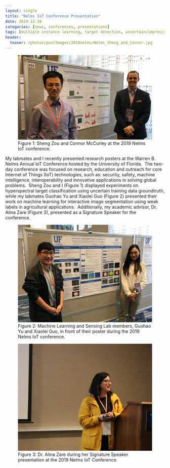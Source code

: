```yaml
---
layout: single
title: "Nelms IoT Conference Presentation"
date: 2019-12-28
categories: [news, conferences, presentations]
tags: [multiple instance learning, target detection, uncertain/imprecise labels]
header:
  teaser: /photos/postImages/2019nelms/Nelms_Sheng_and_Connor.jpg
---
```


<figure>
    <a href="/photos/postImages/2019nelms/Nelms_Sheng_and_Connor.jpg"><img src="/photos/postImages/2019nelms/Nelms_Sheng_and_Connor.jpg"></a>
    <figcaption>Figure 1: Sheng Zou and Connor McCurley at the 2019 Nelms IoT conference.</figcaption>
</figure>

My labmates and I recently presented research posters at the Warren B. Nelms Annual IoT Conference hosted by the University of Florida.  The two-day conference was focused on research, education and outreach for core Internet of Things (IoT) technologies, such as: security, safety, machine intelligence, interoperability and innovative applications in solving global problems.  Sheng Zou and I (Figure 1) displayed experiments on hyperspectral target classification using uncertain training data groundtruth, while my labmates Guohao Yu and Xiaolei Guo (Figure 2) presented their work on machine learning for interactive image segmentation using weak labels in agricultural applications.  Additionally, my academic advisor, Dr. Alina Zare (Figure 3), presented as a Signature Speaker for the conference.  

<figure>
    <a href="/photos/postImages/2019nelms/Nelms_Xiaolei_and_Guohao.jpg"><img src="/photos/postImages/2019nelms/Nelms_Xiaolei_and_Guohao.jpg"></a>
    <figcaption>Figure 2: Machine Learning and Sensing Lab members, Guohao Yu and Xiaolei Guo, in front of their poster during the 2019 Nelms IoT conference.</figcaption>
</figure>
  
<figure>
    <a href="/photos/postImages/2019nelms/Nelms_Zare.jpg"><img src="/photos/postImages/2019nelms/Nelms_Zare.jpg"></a>
    <figcaption>Figure 3: Dr. Alina Zare during her Signature Speaker presentation at the 2019 Nelms IoT Conference.</figcaption>
</figure>





